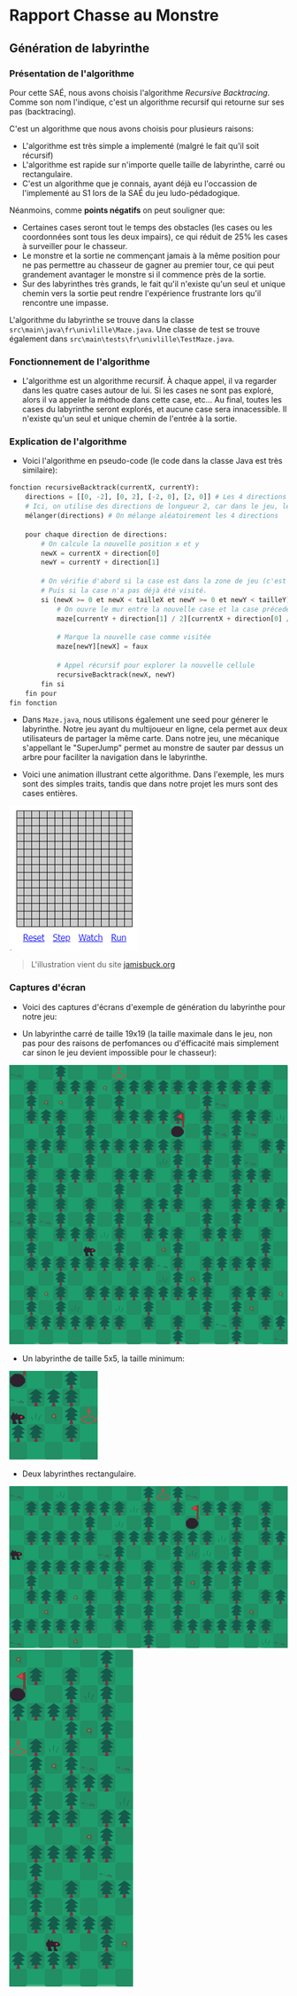 # Rapport Chasse au Monstre

## Génération de labyrinthe

### Présentation de l'algorithme

Pour cette SAÉ, nous avons choisis l'algorithme *Recursive Backtracing*. Comme son nom l'indique, c'est un algorithme recursif qui retourne sur ses pas (backtracing).

C'est un algorithme que nous avons choisis pour plusieurs raisons:
- L'algorithme est très simple a implementé (malgré le fait qu'il soit récursif)
- L'algorithme est rapide sur n'importe quelle taille de labyrinthe, carré ou rectangulaire.
- C'est un algorithme que je connais, ayant déjà eu l'occassion de l'implementé au S1 lors de la SAÉ du jeu ludo-pédadogique.

Néanmoins, comme **points négatifs** on peut souligner que:

- Certaines cases seront tout le temps des obstacles (les cases ou les coordonnées sont tous les deux impairs), ce qui réduit de 25% les cases à surveiller pour le chasseur.
- Le monstre et la sortie ne commençant jamais à la même position pour ne pas permettre au chasseur de gagner au premier tour, ce qui peut grandement avantager le monstre si il commence près de la sortie.
- Sur des labyrinthes très grands, le fait qu'il n'existe qu'un seul et unique chemin vers la sortie peut rendre l'expérience frustrante lors qu'il rencontre une impasse.

L'algorithme du labyrinthe se trouve dans la classe `src\main\java\fr\univlille\Maze.java`. Une classe de test se trouve également dans `src\main\tests\fr\univlille\TestMaze.java`.

### Fonctionnement de l'algorithme

- L'algorithme est un algorithme recursif. À chaque appel, il va regarder dans les quatre cases autour de lui. Si les cases ne sont pas exploré, alors il va appeler la méthode dans cette case, etc... Au final, toutes les cases du labyrinthe seront explorés, et aucune case sera innacessible. Il n'existe qu'un seul et unique chemin de l'entrée à la sortie.

### Explication de l'algorithme

- Voici l'algorithme en pseudo-code (le code dans la classe Java est très similaire):

```py
fonction recursiveBacktrack(currentX, currentY):
    directions = [[0, -2], [0, 2], [-2, 0], [2, 0]] # Les 4 directions possible (gauche, droite, haut, bas).
    # Ici, on utilise des directions de longueur 2, car dans le jeu, les murs sont solides et sont considérés comme des cases.
    mélanger(directions) # On mélange aléatoirement les 4 directions

    pour chaque direction de directions:
        # On calcule la nouvelle position x et y
        newX = currentX + direction[0]
        newY = currentY + direction[1]

        # On vérifie d'abord si la case est dans la zone de jeu (c'est à dire qu'elle est comprise entre 0 et la taille du labyrinthe).
        # Puis si la case n'a pas déjà été visité.
        si (newX >= 0 et newX < tailleX et newY >= 0 et newY < tailleY) et maze[newY][newX]
            # On ouvre le mur entre la nouvelle case et la case précedente.
            maze[currentY + direction[1] / 2][currentX + direction[0] / 2] = faux
            
            # Marque la nouvelle case comme visitée
            maze[newY][newX] = faux

            # Appel récursif pour explorer la nouvelle cellule
            recursiveBacktrack(newX, newY)
        fin si
    fin pour
fin fonction
```

- Dans `Maze.java`, nous utilisons également une seed pour génerer le labyrinthe. Notre jeu ayant du multijoueur en ligne, cela permet aux deux utilisateurs de partager la même carte. Dans notre jeu, une mécanique s'appellant le "SuperJump" permet au monstre de sauter par dessus un arbre pour faciliter la navigation dans le labyrinthe.

- Voici une animation illustrant cette algorithme. Dans l'exemple, les murs sont des simples traits, tandis que dans notre projet les murs sont des cases entières.

![maze algorithme](screenshots/maze_algorithm.gif)

> L'illustration vient du site [jamisbuck.org](https://weblog.jamisbuck.org/2010/12/27/maze-generation-recursive-backtracking)

### Captures d'écran

- Voici des captures d'écrans d'exemple de génération du labyrinthe pour notre jeu:

- Un labyrinthe carré de taille 19x19 (la taille maximale dans le jeu, non pas pour des raisons de perfomances ou d'éfficacité mais simplement car sinon le jeu devient impossible pour le chasseur):

![Capture d'écran n°1](screenshots/mazes/0.png)

- Un labyrinthe de taille 5x5, la taille minimum:

![Capture d'écran n°2](screenshots/mazes/1.png)

- Deux labyrinthes rectangulaire.

![Capture d'écran n°3](screenshots/mazes/2.png)
![Capture d'écran n°4](screenshots/mazes/3.png)